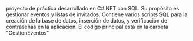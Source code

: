 proyecto de práctica desarrollado en C#.NET con SQL. Su propósito es gestionar eventos y listas de invitados. Contiene varios scripts SQL para la creación de la base de datos, inserción de datos, y verificación de contraseñas en la aplicación. El código principal está en la carpeta "GestionEventos"
